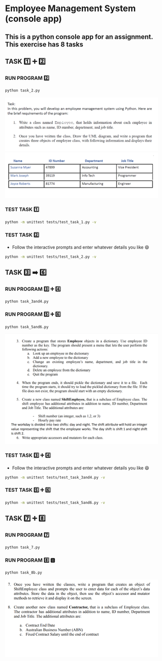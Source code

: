 # Employee Management System (console app)

## This is a python console app for an assignment. This exercise has 8 tasks

## TASK 1️⃣ ➕ :two: 

### RUN PROGRAM :two:

```bash
python task_2.py
```

![task 1 and 2 (instructions)](/screenshots/ems-assignment-task1and2-instructions.png)
![task 1 and 2 (sample employee objects)](/screenshots/ems-assignment-task1and2-sample-employees.png)

### TEST TASK :one:

```bash
python -m unittest tests/test_task_1.py -v
```

### TEST TASK :two:

* Follow the interactive prompts and enter whatever details you like :smile: 

```bash
python -m unittest tests/test_task_2.py -v
```

## TASK :three: :arrow_right: :six:

### RUN PROGRAM :three: ➕ :four:

```bash
python task_3and4.py
```

### RUN PROGRAM :five: ➕ :six:

```bash
python task_5and6.py
```

![task 3 to 6](/screenshots/ems-assignment-task3to6.png)

### TEST TASK :three: ➕ :four:

* Follow the interactive prompts and enter whatever details you like :smile: 

```bash
python -m unittest tests/test_task_3and4.py -v
```

### TEST TASK :five: ➕ :six:

```bash
python -m unittest tests/test_task_5and6.py -v
```

## TASK :seven: ➕ :eight:

### RUN PROGRAM :seven:

```bash
python task_7.py
```

### RUN PROGRAM :eight: :b:

```bash
python task_8b.py
```

![task 7 and 8](/screenshots/ems-assignment-task7to8.png)
